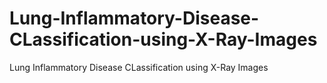 # Lung-Inflammatory-Disease-CLassification-using-X-Ray-Images
Lung Inflammatory Disease CLassification using X-Ray Images
